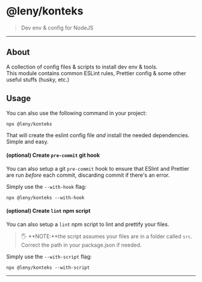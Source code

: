 # @leny/konteks

> Dev env & config for NodeJS

* * *

## About

A collection of config files & scripts to install dev env & tools.  
This module contains common ESLint rules, Prettier config & some other useful stuffs (husky, etc.)

## Usage

You can also use the following command in your project:

	npx @leny/konteks

That will create the eslint config file *and* install the needed dependencies.
Simple and easy.

#### (optional) Create `pre-commit` git hook

You can also setup a git `pre-commit` hook to ensure that ESlint and Prettier are run *before* each commit, discarding commit if there's an error.

Simply use the `--with-hook` flag:

	npx @leny/konteks --with-hook

#### (optional) Create `lint` npm script

You can also setup a `lint` npm script to lint and prettify your files.

> 🖐 **NOTE:**the script assumes your files are in a folder called `src`. Correct the path in your package.json if needed.

Simply use the `--with-script` flag:

	npx @leny/konteks --with-script

* * *